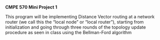 **CMPE 570 Mini Project 1**

This program will be implementing Distance Vector routing at a network router (we call this the “local node” or “local router”), starting from initialization and going through three rounds of the topology update procedure as seen in class using the Bellman-Ford algorithm

